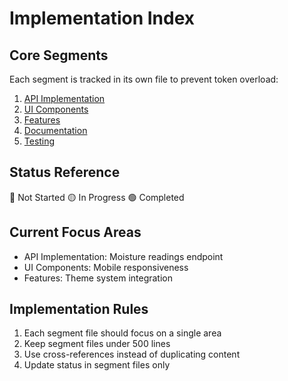 # Implementation Index

## Core Segments
Each segment is tracked in its own file to prevent token overload:

1. [API Implementation](./implementation/API-IMPL.md)
2. [UI Components](./implementation/UI-IMPL.md)
3. [Features](./implementation/FEATURES-IMPL.md)
4. [Documentation](./implementation/DOCS-IMPL.md)
5. [Testing](./implementation/TESTING-IMPL.md)

## Status Reference
🔴 Not Started
🟡 In Progress
🟢 Completed

## Current Focus Areas
- API Implementation: Moisture readings endpoint
- UI Components: Mobile responsiveness
- Features: Theme system integration

## Implementation Rules
1. Each segment file should focus on a single area
2. Keep segment files under 500 lines
3. Use cross-references instead of duplicating content
4. Update status in segment files only
